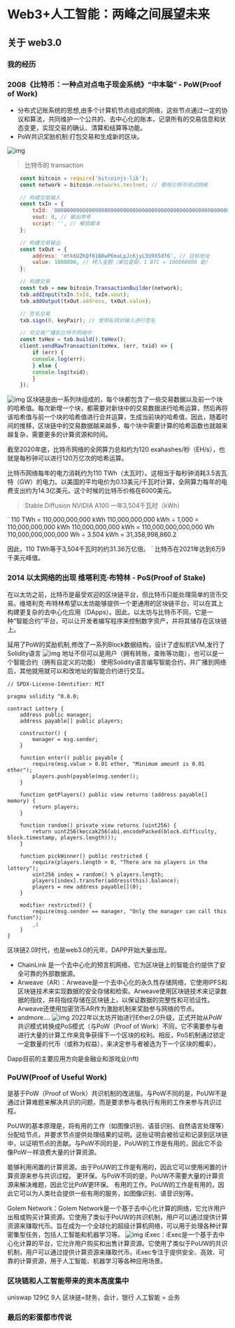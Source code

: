 # Web3+人工智能：两峰之间展望未来

## 关于 web3.0

### 我的经历

### 2008《比特币：一种点对点电子现金系统》“中本聪” - PoW(Proof of Work)

- 分布式记账系统的思想,由多个计算机节点组成的网络，这些节点通过一定的协议和算法，共同维护一个公共的、去中心化的账本，记录所有的交易信息和状态变更，实现交易的确认、清算和结算等功能。
- PoW共识奖励机制:打包交易和生成新的区块。

![img](1.png)

>比特币的 transaction
```javascript
    const bitcoin = require('bitcoinjs-lib');
    const network = bitcoin.networks.testnet; // 使用比特币测试网络

    // 构建交易输入
    const txIn = {
        txId: '0000000000000000000000000000000000000000000000000000000000000000', // 交易哈希
        vout: 0, // 输出序号
        script: '', // 解锁脚本
    };

    // 构建交易输出
    const txOut = {
        address: 'mtk6UZKQf81B8wP6maLpJcKjyL5U9X5df6', // 目标地址
        value: 1000000, // 转入金额（单位是聪，1 BTC = 100000000 聪）
    };

    // 构建交易
    const txb = new bitcoin.TransactionBuilder(network);
    txb.addInput(txIn.txId, txIn.vout);
    txb.addOutput(txOut.address, txOut.value);

    // 签名交易
    txb.sign(0, keyPair); // 使用私钥对输入进行签名

    // 将交易广播到比特币网络中
    const txHex = txb.build().toHex();
    client.sendRawTransaction(txHex, (err, txid) => {
        if (err) {
        console.log(err);
        } else {
        console.log(txid);
        }
    });
```

![img](2.png)
区块链是由一系列块组成的，每个块都包含了一些交易数据以及前一个块的哈希值。每次新增一个块，都需要对新块中的交易数据进行哈希运算，然后再将该哈希值与前一个块的哈希值进行合并运算，生成当前块的哈希值。因此，随着时间的推移，区块链中的交易数据越来越多，每个块中需要计算的哈希函数也就越来越复杂，需要更多的计算资源和时间。

截至2020年底，比特币网络的全网算力总和约为120 exahashes/秒（EH/s），也就是每秒钟可以进行120万亿次的哈希运算。


比特币网络每年的电力消耗约为110 TWh（太瓦时）。这相当于每秒钟消耗3.5吉瓦特（GW）的电力。以美国的平均电价为0.13美元/千瓦时计算，全网算力每年的电费支出约为14.3亿美元。这个时候的比特币价格在6000美元。

> Stable Diffusion NVIDIA A100 一年3,504千瓦时（kWh）

`
110 TWh = 110,000,000,000 kWh
110,000,000,000 kWh ÷ 1,000 = 110,000,000,000 kWh
110,000,000,000 kWh = 110,000,000,000,000 Wh
110,000,000,000,000 Wh ÷ 3.504 kWh = 31,358,998,860.2

因此，110 TWh等于3,504千瓦时的约31.36万亿倍。
`
比特币在2021年达到6万9千美元峰值。


### 2014 以太网络的出现 维塔利克·布特林 - PoS(Proof of Stake) 
在以太坊之前，比特币是最受欢迎的区块链平台，但比特币只能处理简单的货币交易。维塔利克·布特林希望以太坊能够提供一个更通用的区块链平台，可以在其上构建更复杂的去中心化应用（DApps）。因此，以太坊与比特币不同，它是一种“智能合约”平台，可以让开发者编写程序来控制数字资产，并将其储存在区块链上。

延用了PoW的奖励机制,修改了一系列Block数据结构，设计了虚拟机EVM,发行了Solidity语言
![img](4.png)
地址不但可以是用户（拥有转账，查账等功能），也可以是一个智能合约（拥有自定义的功能）
使用Solidity语言编写智能合约，并广播到网络后，其他就用就可以和改地址的智能合约进行交互。
```solidity
// SPDX-License-Identifier: MIT

pragma solidity ^0.8.0;

contract Lottery {
    address public manager;
    address payable[] public players;

    constructor() {
        manager = msg.sender;
    }

    function enter() public payable {
        require(msg.value > 0.01 ether, "Minimum amount is 0.01 ether");
        players.push(payable(msg.sender));
    }

    function getPlayers() public view returns (address payable[] memory) {
        return players;
    }

    function random() private view returns (uint256) {
        return uint256(keccak256(abi.encodePacked(block.difficulty, block.timestamp, players.length)));
    }

    function pickWinner() public restricted {
        require(players.length > 0, "There are no players in the lottery");
        uint256 index = random() % players.length;
        players[index].transfer(address(this).balance);
        players = new address payable[](0);
    }

    modifier restricted() {
        require(msg.sender == manager, "Only the manager can call this function");
        _;
    }
}
```
区块链2.0时代，也是web3.0的元年，DAPP开始大量出现。
- ChainLink 是一个去中心化的预言机网络，它为区块链上的智能合约提供了安全可靠的外部数据源。
- Arweave（AR）：Arweave是一个去中心化的永久性存储网络，它使用IPFS和区块链技术来实现数据的安全存储和检索。Arweave使用区块链技术来记录数据的指纹，并将指纹存储在区块链上，以保证数据的完整性和可验证性。Arweave还使用加密货币AR作为激励机制来奖励参与网络的节点。
- andmore....
  ![img](3.png)
2022年以太坊开始进行Ether2.0升级，正式开始从PoW共识模式转换成PoS模式（与PoW（Proof of Work）不同，它不需要参与者进行大量的计算工作来竞争获得下一个区块的权利。相反，PoS机制通过锁定一定数量的代币（或称为权益），来决定参与者被选为下一个区块的概率）。

Dapp目前的主要应用方向是金融业和游戏业(nft)

### PoUW(Proof of Useful Work)

是基于PoW（Proof of Work）共识机制的改进版。与PoW不同的是，PoUW不是通过计算难题来解决共识的问题，而是要求参与者执行有用的工作来参与共识过程。

PoUW的基本原理是，将有用的工作（如图像识别、语音识别、自然语言处理等）分配给节点，并要求节点提供处理结果的证明。这些证明会被验证和记录到区块链中，以证明节点的贡献。与PoW不同的是，PoUW的工作是有用的，因此它不会像PoW一样浪费大量的计算资源。

能够利用闲置的计算资源。由于PoUW的工作是有用的，因此它可以使用闲置的计算资源来参与共识过程。
更环保。与PoW不同的是，PoUW不需要大量的计算资源来解决难题，因此它比PoW更环保。
有用的工作。PoUW的工作是有用的，因此它可以为人类社会提供一些有用的服务，如图像识别、语音识别等。

Golem Network：Golem Network是一个基于去中心化计算的网络，它允许用户出租或购买计算资源。它使用了类似于PoUW的共识机制，用户可以通过提供计算资源来赚取代币。旨在成为一个全球化的超级计算机网络，可以用于处理各种计算密集型任务，包括人工智能和机器学习等。
![img](5.png)
iExec：iExec是一个基于去中心化计算的平台，它允许用户购买和出售计算资源。它使用了类似于PoUW的共识机制，用户可以通过提供计算资源来赚取代币。iExec专注于提供安全、高效、可靠的计算资源，用于人工智能、机器学习等各种应用场景。

### 区块链和人工智能带来的资本高度集中

uniswap 129亿 9人
区块链=财务，会计，银行
人工智能 = 业务

### 最后的彩蛋都市传说